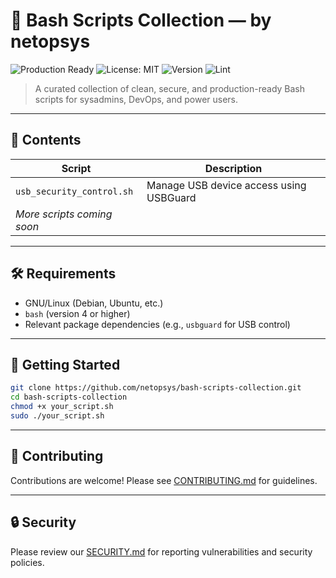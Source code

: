 # 🧰 Bash Scripts Collection — by netopsys

![Production Ready](https://img.shields.io/badge/status-production--ready-brightgreen?style=flat-square&labelColor=2e7d32&logo=checkmarx&logoColor=white)
![License: MIT](https://img.shields.io/badge/License-MIT-yellow.svg?style=flat-square&logo=opensourceinitiative&logoColor=black)
![Version](https://img.shields.io/badge/version-0.2.0-blue.svg?style=flat-square)
![Lint](https://github.com/netopsys/bash-scripts-collection/actions/workflows/lint.yml/badge.svg?style=flat-square)

> A curated collection of clean, secure, and production-ready Bash scripts for sysadmins, DevOps, and power users.

---

## 📁 Contents

| Script                      | Description                                   |
|-----------------------------|-----------------------------------------------|
| `usb_security_control.sh`   | Manage USB device access using USBGuard       |
| _More scripts coming soon_  |                                               |

---

## 🛠️ Requirements

- GNU/Linux (Debian, Ubuntu, etc.)
- `bash` (version 4 or higher)
- Relevant package dependencies (e.g., `usbguard` for USB control)

---

## 🚀 Getting Started

```bash
git clone https://github.com/netopsys/bash-scripts-collection.git
cd bash-scripts-collection
chmod +x your_script.sh
sudo ./your_script.sh
```

---

## 🤝 Contributing

Contributions are welcome! Please see [CONTRIBUTING.md](https://github.com/netopsys/bash-scripts-collection/blob/main/CONTRIBUTING.md) for guidelines.

---

## 🔒 Security

Please review our [SECURITY.md](https://github.com/netopsys/bash-scripts-collection/blob/main/SECURITY.md) for reporting vulnerabilities and security policies.
